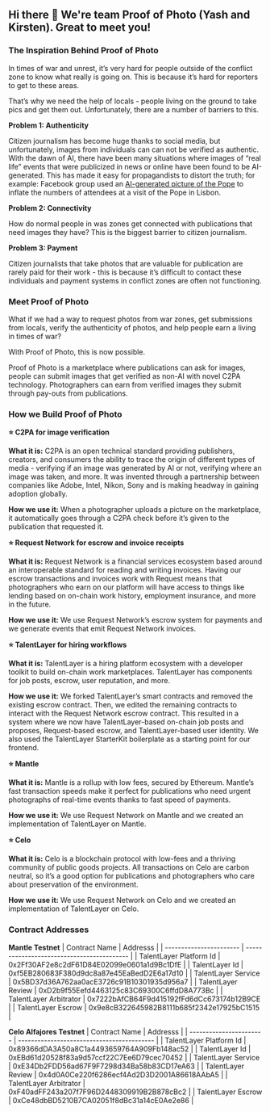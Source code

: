 ## Hi there 👋 We're team Proof of Photo (Yash and Kirsten). Great to meet you!

### The Inspiration Behind Proof of Photo

In times of war and unrest, it’s very hard for people outside of the conflict zone to know what really is going on. This is because it’s hard for reporters to get to these areas.

That’s why we need the help of locals - people living on the ground to take pics and get them out. Unfortunately, there are a number of barriers to this. 

**Problem 1: Authenticity**

Citizen journalism has become huge thanks to social media, but unfortunately, images from individuals can can not be verified as authentic. With the dawn of AI, there have been many situations where images of “real life” events that were publicized in news or online have been found to be AI-generated. This has made it easy for propagandists to distort the truth; for example: Facebook group used an [AI-generated picture of the Pope](https://www.facebook.com/catholicforlifee/posts/pfbid02K9sj8dazQqWSgeWoqebz7PXkMJdzREKu7hNW2qCxoyQNEhXHQUxV8YvH3BdoowGCl) to inflate the numbers of attendees at a visit of the Pope in Lisbon.

**Problem 2: Connectivity**

How do normal people in was zones get connected with publications that need images they have? This is the biggest barrier to citizen journalism.

**Problem 3: Payment**

Citizen journalists that take photos that are valuable for publication are rarely paid for their work - this is because it’s difficult to contact these individuals and payment systems in conflict zones are often not functioning. 

### Meet Proof of Photo

What if we had a way to request photos from war zones, get submissions from locals, verify the authenticity of photos, and help people earn a living in times of war? 

With Proof of Photo, this is now possible.

Proof of Photo is a marketplace where publications can ask for images, people can submit images that get verified as non-AI with novel C2PA technology. Photographers can earn from verified images they submit through pay-outs from publications. 

### How we Build Proof of Photo

**⭐ C2PA for image verification**

**What it is:** C2PA is an open technical standard providing publishers, creators, and consumers the ability to trace the origin of different types of media - verifying if an image was generated by AI or not, verifying where an image was taken, and more. It was invented through a partnership between companies like Adobe, Intel, Nikon, Sony and is making headway in gaining adoption globally. 

**How we use it:** When a photographer uploads a picture on the marketplace, it automatically goes through a C2PA check before it’s given to the publication that requested it. 

**⭐ Request Network for escrow and invoice receipts**

**What it is:** Request Network is a financial services ecosystem based around an interoperable standard for reading and writing invoices. Having our escrow transactions and invoices work with Request means that photographers who earn on our platform will have access to things like lending based on on-chain work history, employment insurance, and more in the future. 

**How we use it:** We use Request Network’s escrow system for payments and we generate events that emit Request Network invoices.

**⭐ TalentLayer for hiring workflows**

**What it is:** TalentLayer is a hiring platform ecosystem with a developer toolkit to build on-chain work marketplaces. TalentLayer has components for job posts, escrow, user reputation, and more. 

**How we use it:** We forked TalentLayer’s smart contracts and removed the existing escrow contract. Then, we edited the remaining contracts to interact with the Request Network escrow contract. This resulted in a system where we now have TalentLayer-based on-chain job posts and proposes, Request-based escrow, and TalentLayer-based user identity. We also used the TalentLayer StarterKit boilerplate as a starting point for our frontend. 

**⭐ Mantle** 

**What it is:** Mantle is a rollup with low fees, secured by Ethereum. Mantle’s fast transaction speeds make it perfect for publications who need urgent photographs of real-time events thanks to fast speed of payments.

**How we use it:** We use Request Network on Mantle and we created an implementation of TalentLayer on Mantle. 

**⭐ Celo**

**What it is:** Celo is a blockchain protocol with low-fees and a thriving community of public goods projects. All transactions on Celo are carbon neutral, so it’s a good option for publications and photographers who care about preservation of the environment. 

**How we use it:** We use Request Network on Celo and we created an implementation of TalentLayer on Celo.

### Contract Addresses

**Mantle Testnet**
| Contract Name           | Addresss                                   |
| ----------------------- | ------------------------------------------ |
| TalentLayer Platform Id | 0x2Ff30AF2e8c2dF61D84E02099e0601a1d9Bc1DfE |
| TalentLayer Id          | 0xf5EB280683F380d9dc8a87e45EaBedD2E6a17d10 |
| TalentLayer Service     | 0x5BD37d36A762aa0acE3726c91B10301935d956a7 |
| TalentLayer Review      | 0xD2b9f55Eefd4463125c83C69300C6ffdD8A773Bc |
| TalentLayer Arbitrator  | 0x7222bAfCB64F9d415192fFd6dCc673174b12B9CE |
| TalentLayer Escrow      | 0x9e8cB322645982B8111b685f2342e17925bC1515 |

**Celo Alfajores Testnet**
| Contract Name           | Addresss                                   |
| ----------------------- | ------------------------------------------ |
| TalentLayer Platform Id | 0x89366dDA3A50a8C1a4493659764A909Fb148ac52 |
| TalentLayer Id          | 0xEBd61d20528f83a9d57ccf22C7Ee6D79cec70452 |
| TalentLayer Service     | 0xE34Db2FDD56ad67F9F7298d34Ba58b83CD17eA63 |
| TalentLayer Review      | 0x4d0A0Ce220f6286ecf4Ad2D3D2001A86618AAbA5 |
| TalentLayer Arbitrator  | 0xF40adFF243a207f7F96D2448309919B2B878cBc2 |
| TalentLayer Escrow      | 0xCe48dbBD5210B7CA02051f8dBc31a14cE0Ae2e86 |
<!---
**Mumbai Testnet**
| Contract Name           | Addresss                                   |
| ----------------------- | ------------------------------------------ |
| TalentLayer Platform Id | 0x2Ff30AF2e8c2dF61D84E02099e0601a1d9Bc1DfE |
| TalentLayer Id          | 0xf5EB280683F380d9dc8a87e45EaBedD2E6a17d10 |
| TalentLayer Service     | 0x5BD37d36A762aa0acE3726c91B10301935d956a7 |
| TalentLayer Review      | 0xD2b9f55Eefd4463125c83C69300C6ffdD8A773Bc |
| TalentLayer Arbitrator  | 0x7222bAfCB64F9d415192fFd6dCc673174b12B9CE |
| TalentLayer Escrow      | 0x9e8cB322645982B8111b685f2342e17925bC1515 |
-->
